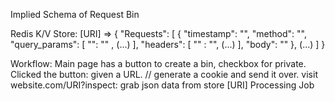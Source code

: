 Implied Schema of Request Bin

Redis K/V Store:
[URI] => {
    "Requests": [
      {
        "timestamp": "",
        "method": "",
        "query_params": [
          "": "" , (...)
        ],
        "headers": [
          "" : "", (...)
        ],
        "body": ""
      }, (...)
    ]
  }

Workflow:
  Main page has a button to create a bin, checkbox for private.
  Clicked the button: 
    given a URL.
    // generate a cookie and send it over.
  visit website.com/URI?inspect:
    grab json data from store [URI]
      Processing Job